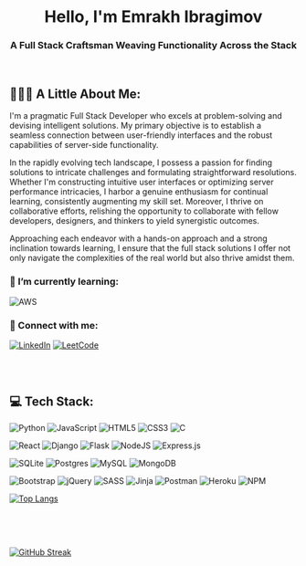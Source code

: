 <h1 align="center">Hello, I'm Emrakh Ibragimov</h1>
<h3 align="center">A Full Stack Craftsman Weaving Functionality Across the Stack</h3>

<!-- 
<h2>Portfolio:</h2>

<h2></h2>
-->
<br/>

<h2>👨🏻‍💻 A Little About Me:</h2>

<p>I'm a pragmatic Full Stack Developer who excels at problem-solving and devising intelligent solutions. My primary objective is to establish a seamless connection between user-friendly interfaces and the robust capabilities of server-side functionality.</p>

<p>In the rapidly evolving tech landscape, I possess a passion for finding solutions to intricate challenges and formulating straightforward resolutions. Whether I'm constructing intuitive user interfaces or optimizing server performance intricacies, I harbor a genuine enthusiasm for continual learning, consistently augmenting my skill set. Moreover, I thrive on collaborative efforts, relishing the opportunity to collaborate with fellow developers, designers, and thinkers to yield synergistic outcomes.</p>

<p>Approaching each endeavor with a hands-on approach and a strong inclination towards learning, I ensure that the full stack solutions I offer not only navigate the complexities of the real world but also thrive amidst them.</p>

<h3>🌱 I’m currently learning:</h3>

![AWS](https://img.shields.io/badge/AWS-%23FF9900.svg?style=for-the-badge&logo=amazon-aws&logoColor=white) 

<h3>🔗 Connect with me:</h3>

[![LinkedIn](https://img.shields.io/badge/linkedin-%230077B5.svg?style=for-the-badge&logo=linkedin&logoColor=white)](https://linkedin.com/in/emrakh-i) [![LeetCode](https://img.shields.io/badge/LeetCode-000000?style=for-the-badge&logo=LeetCode&logoColor=#d16c06)](https://www.leetcode.com/emrahi)

<h2></h2>

<br/>

<!-- 
<h2>Projects:</h2>

<h2></h2>
-->

<h2>💻 Tech Stack:</h2>

![Python](https://img.shields.io/badge/python-3670A0?style=for-the-badge&logo=python&logoColor=ffdd54) ![JavaScript](https://img.shields.io/badge/javascript-%23323330.svg?style=for-the-badge&logo=javascript&logoColor=%23F7DF1E) ![HTML5](https://img.shields.io/badge/html5-%23E34F26.svg?style=for-the-badge&logo=html5&logoColor=white) ![CSS3](https://img.shields.io/badge/css3-%231572B6.svg?style=for-the-badge&logo=css3&logoColor=white) ![C](https://img.shields.io/badge/c-%2300599C.svg?style=for-the-badge&logo=c&logoColor=white) 

![React](https://img.shields.io/badge/react-%2320232a.svg?style=for-the-badge&logo=react&logoColor=%2361DAFB) ![Django](https://img.shields.io/badge/django-%23092E20.svg?style=for-the-badge&logo=django&logoColor=white) ![Flask](https://img.shields.io/badge/flask-%23000.svg?style=for-the-badge&logo=flask&logoColor=white) ![NodeJS](https://img.shields.io/badge/node.js-6DA55F?style=for-the-badge&logo=node.js&logoColor=white) ![Express.js](https://img.shields.io/badge/express.js-%23404d59.svg?style=for-the-badge&logo=express&logoColor=%2361DAFB) 

![SQLite](https://img.shields.io/badge/sqlite-%2307405e.svg?style=for-the-badge&logo=sqlite&logoColor=white) ![Postgres](https://img.shields.io/badge/postgres-%23316192.svg?style=for-the-badge&logo=postgresql&logoColor=white) ![MySQL](https://img.shields.io/badge/mysql-%2300f.svg?style=for-the-badge&logo=mysql&logoColor=white) ![MongoDB](https://img.shields.io/badge/MongoDB-%234ea94b.svg?style=for-the-badge&logo=mongodb&logoColor=white)

![Bootstrap](https://img.shields.io/badge/bootstrap-%23563D7C.svg?style=for-the-badge&logo=bootstrap&logoColor=white) ![jQuery](https://img.shields.io/badge/jquery-%230769AD.svg?style=for-the-badge&logo=jquery&logoColor=white) ![SASS](https://img.shields.io/badge/SASS-hotpink.svg?style=for-the-badge&logo=SASS&logoColor=white) ![Jinja](https://img.shields.io/badge/jinja-black.svg?style=for-the-badge&logo=jinja&logoColor=white) ![Postman](https://img.shields.io/badge/Postman-FF6C37?style=for-the-badge&logo=postman&logoColor=white) ![Heroku](https://img.shields.io/badge/heroku-%23430098.svg?style=for-the-badge&logo=heroku&logoColor=white) ![NPM](https://img.shields.io/badge/NPM-%23000000.svg?style=for-the-badge&logo=npm&logoColor=white) 

[![Top Langs](https://github-readme-stats.vercel.app/api/top-langs/?username=emrah-i&layout=donut)](https://github.com/emrah-i)
<h2></h2>

<br/>
<br/>

[![GitHub Streak](https://streak-stats.demolab.com/?user=emrah-i)](https://git.io/streak-stats)
